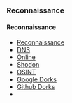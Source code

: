 ### Reconnaissance

#### Reconnaissance
* <a href="https://github.com/hackone103/WEB-APPLICATION-TESTING/tree/main/main/information%20Gathering/BugBounty-reconn">Reconnaissance</a>
* <a href="https://github.com/hackone103/WEB-APPLICATION-TESTING/blob/main/main/information%20Gathering/BugBounty-reconn/2.Dns%20Reconnaissance.md">DNS</a>
* <a href="https://github.com/hackone103/WEB-APPLICATION-TESTING/blob/main/main/information%20Gathering/BugBounty-reconn/3.OnlineReconnaissance.md">Online</a>
* <a href="https://github.com/hackone103/WEB-APPLICATION-TESTING/blob/main/main/information%20Gathering/BugBounty-reconn/4.ShodonReconnaissance.md">Shodon</a>
* <a href="https://github.com/hackone103/WEB-APPLICATION-TESTING/blob/main/main/information%20Gathering/BugBounty-reconn/5.OSINT.md">OSINT</a>
* <a href="https://github.com/hackone103/WEB-APPLICATION-TESTING/blob/main/main/information%20Gathering/BugBounty-reconn/6.%20GHDB%20(google%20Dork).md">Google Dorks</a>
* <a href="https://github.com/hackone103/WEB-APPLICATION-TESTING/blob/main/main/information%20Gathering/BugBounty-reconn/7.%20GitHub%20Dorks.md">Github Dorks</a>
* <a href="https://github.com/hackone103/WEB-APPLICATION-TESTING/blob/main/main/information%20Gathering/BugBounty-reconn/8.Technologies.md"></a>